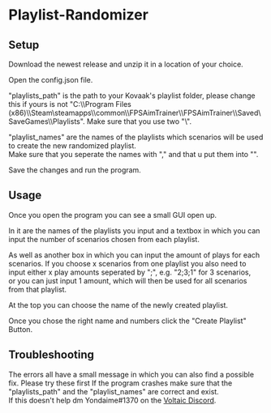 # Playlist-Randomizer   
   
## Setup   
Download the newest release and unzip it in a location of your choice.   

Open the config.json file.   

"playlists_path" is the path to your Kovaak's playlist folder, please change this if yours is not "C:\\\Program Files (x86)\\\Steam\\steamapps\\\common\\\FPSAimTrainer\\\FPSAimTrainer\\\Saved\\SaveGames\\\Playlists".   Make sure that you use two "\\".   

"playlist_names" are the names of the playlists which scenarios will be used to create the new randomized playlist.   
Make sure that you seperate the names with "," and that u put them into "".   

Save the changes and run the program.   
## Usage
Once you open the program you can see a small GUI open up.   

In it are the names of the playlists you input and a textbox in which you can input the number of scenarios chosen from each playlist.   
   
As well as another box in which you can input the amount of plays for each scenarios.
If you choose x scenarios from one playlist you also need to input either x play amounts seperated by ";", e.g. "2;3;1" for 3 scenarios,   
or you can just input 1 amount, which will then be used for all scenarios from that playlist.

At the top you can choose the name of the newly created playlist.   

Once you chose the right name and numbers click the "Create Playlist" Button.

## Troubleshooting

The errors all have a small message in which you can also find a possible fix. Please try these first
If the program crashes make sure that the "playlists_path" and the "playlist_names" are correct and exist.   
If this doesn't help dm Yondaime#1370 on the [Voltaic Discord](https://discord.gg/voltaic).
